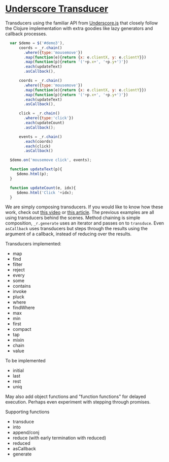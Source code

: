# [Underscore Transducer][4]

Transducers using the familiar API from  [Underscore.js][1] that closely follow the Clojure implementation with extra goodies like lazy generators and callback processes.


```javascript
  var $demo = $('#demo3'),
      coords = _r.chain()
        .where({type:'mousemove'})
        .map(function(e){return {x: e.clientX, y: e.clientY}})
        .map(function(p){return '('+p.x+', '+p.y+')'})
        .each(updateText)
        .asCallback(),

      coords = _r.chain()
        .where({type:'mousemove'})
        .map(function(e){return {x: e.clientX, y: e.clientY}})
        .map(function(p){return '('+p.x+', '+p.y+')'})
        .each(updateText)
        .asCallback(),

      click = _r.chain()
        .where({type:'click'})
        .each(updateCount)
        .asCallback();

      events = _r.chain()
        .each(coords)
        .each(click)
        .asCallback()

  $demo.on('mousemove click', events);

  function updateText(p){
     $demo.html(p);
  }

  function updateCount(e, idx){
     $demo.html('Click '+idx);
  }

```

We are simply composing transducers. If you would like to know how these work, check
out [this video][2] or [this article][3].  The previous examples are all using transducers
behind the scenes. Method chaining is simple composition, `_r.generate` uses an iterator and
passes on to `transduce`. Even `asCallback` uses transducers but steps through the results using
the argument of a callback, instead of reducing over the results.

Transducers implemented:

- map
- find
- filter
- reject
- every
- some
- contains
- invoke
- pluck
- where
- findWhere
- max
- min
- first
- compact
- tap
- mixin
- chain
- value

To be implemented

- initial
- last
- rest
- uniq

May also add object functions and "function functions" for delayed execution. Perhaps
even experiment with stepping through promises.

Supporting functions

- transduce
- into
- append/conj
- reduce (with early termination with reduced)
- reduced
- asCallback
- generate

[1]: http://underscorejs.org/
[2]: https://www.youtube.com/watch?v=6mTbuzafcII
[3]: http://phuu.net/2014/08/31/csp-and-transducers.html
[4]: http://simplectic.com/projects/underscore-transducer/
